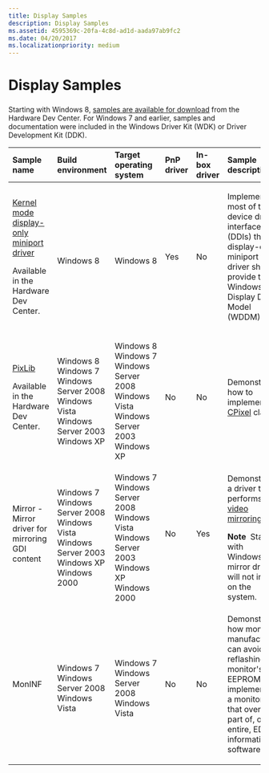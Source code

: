 ```yaml
---
title: Display Samples
description: Display Samples
ms.assetid: 4595369c-20fa-4c8d-ad1d-aada97ab9fc2
ms.date: 04/20/2017
ms.localizationpriority: medium
---
```


# Display Samples


### <span id="display_samples"></span><span id="DISPLAY_SAMPLES"></span>

Starting with Windows 8, [samples are available for download](http://go.microsoft.com/fwlink/p/?LinkId=618052) from the Hardware Dev Center. For Windows 7 and earlier, samples and documentation were included in the Windows Driver Kit (WDK) or Driver Development Kit (DDK).

<table>
<colgroup>
<col width="16%" />
<col width="16%" />
<col width="16%" />
<col width="16%" />
<col width="16%" />
<col width="16%" />
</colgroup>
<thead>
<tr class="header">
<th align="left">Sample name</th>
<th align="left">Build environment</th>
<th align="left">Target operating system</th>
<th align="left">PnP driver</th>
<th align="left">In-box driver</th>
<th align="left">Sample description</th>
</tr>
</thead>
<tbody>
<tr class="odd">
<td align="left"><p><a href="http://go.microsoft.com/fwlink/p/?LinkId=618052" data-raw-source="[Kernel mode display-only miniport driver](http://go.microsoft.com/fwlink/p/?LinkId=618052)">Kernel mode display-only miniport driver</a></p>
<p>Available in the Hardware Dev Center.</p></td>
<td align="left"><p></p>
Windows 8</td>
<td align="left"><p></p>
Windows 8</td>
<td align="left"><p>Yes</p></td>
<td align="left"><p>No</p></td>
<td align="left"><p>Implements most of the device driver interfaces (DDIs) that a display-only miniport driver should provide to the Windows Display Driver Model (WDDM).</p></td>
</tr>
<tr class="even">
<td align="left"><p><a href="http://go.microsoft.com/fwlink/p/?LinkId=618052" data-raw-source="[PixLib](http://go.microsoft.com/fwlink/p/?LinkId=618052)">PixLib</a></p>
<p>Available in the Hardware Dev Center.</p></td>
<td align="left"><p></p>
Windows 8
Windows 7
Windows Server 2008
Windows Vista
Windows Server 2003
Windows XP</td>
<td align="left"><p></p>
Windows 8
Windows 7
Windows Server 2008
Windows Vista
Windows Server 2003
Windows XP</td>
<td align="left"><p>No</p></td>
<td align="left"><p>No</p></td>
<td align="left"><p>Demonstrates how to implement the <a href="https://msdn.microsoft.com/library/windows/hardware/ff540585" data-raw-source="[CPixel](https://msdn.microsoft.com/library/windows/hardware/ff540585)">CPixel</a> class.</p></td>
</tr>
<tr class="odd">
<td align="left"><p>Mirror - Mirror driver for mirroring GDI content</p></td>
<td align="left"><p></p>
Windows 7
Windows Server 2008
Windows Vista
Windows Server 2003
Windows XP
Windows 2000</td>
<td align="left"><p></p>
Windows 7
Windows Server 2008
Windows Vista
Windows Server 2003
Windows XP
Windows 2000</td>
<td align="left"><p>No</p></td>
<td align="left"><p>Yes</p></td>
<td align="left"><p>Demonstrates a driver that performs <a href="mirror-drivers.md" data-raw-source="[video mirroring](mirror-drivers.md)">video mirroring</a>.</p>
<div class="alert">
<strong>Note</strong>  Starting with Windows 8, mirror drivers will not install on the system.
</div>
<div>
 
</div></td>
</tr>
<tr class="even">
<td align="left"><p>MonINF</p></td>
<td align="left"><p></p>
Windows 7
Windows Server 2008
Windows Vista</td>
<td align="left"><p></p>
Windows 7
Windows Server 2008
Windows Vista</td>
<td align="left"><p>No</p></td>
<td align="left"><p>No</p></td>
<td align="left"><p>Demonstrates how monitor manufacturers can avoid reflashing the monitor&#39;s EEPROM by implementing a monitor INF that overrides part of, or the entire, EDID information in software.</p></td>
</tr>
</tbody>
</table>

 

 

 






